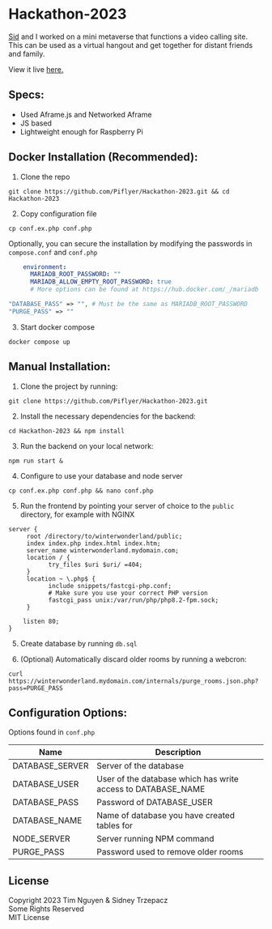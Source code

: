 # Hackathon-2023
[Sid](https://github.com/Sid220) and I worked on a mini metaverse that functions a video calling site. This can be used as a virtual hangout and get together for distant friends and family.

View it live [here.](https://winterwonderland.plios.tech/)

## Specs:
* Used Aframe.js and Networked Aframe
* JS based
* Lightweight enough for Raspberry Pi

## Docker Installation (Recommended):
1) Clone the repo

`git clone https://github.com/Piflyer/Hackathon-2023.git && cd Hackathon-2023`

2) Copy configuration file

`cp conf.ex.php conf.php`<br>

Optionally, you can secure the installation by modifying the passwords in `compose.conf` and `conf.php`
```yaml
    environment:
      MARIADB_ROOT_PASSWORD: ""
      MARIADB_ALLOW_EMPTY_ROOT_PASSWORD: true
      # More options can be found at https://hub.docker.com/_/mariadb
```
```php
"DATABASE_PASS" => "", # Must be the same as MARIADB_ROOT_PASSWORD
"PURGE_PASS" => ""
```

3) Start docker compose

`docker compose up`

## Manual Installation:

1) Clone the project by running:

`git clone https://github.com/Piflyer/Hackathon-2023.git`

2) Install the necessary dependencies for the backend:

`cd Hackathon-2023 && npm install`

3) Run the backend on your local network:

`npm run start &`

4) Configure to use your database and node server

`cp conf.ex.php conf.php && nano conf.php`

5) Run the frontend by pointing your server of choice to the `public` directory, for example with NGINX

```nginx
server {
     root /directory/to/winterwonderland/public;
     index index.php index.html index.htm;
     server_name winterwonderland.mydomain.com;
     location / {
           try_files $uri $uri/ =404;
     }
     location ~ \.php$ {
           include snippets/fastcgi-php.conf;
           # Make sure you use your correct PHP version
           fastcgi_pass unix:/var/run/php/php8.2-fpm.sock;
     }

    listen 80;
}
```

5) Create database by running `db.sql`

6) (Optional) Automatically discard older rooms by running a webcron:

`curl https://winterwonderland.mydomain.com/internals/purge_rooms.json.php?pass=PURGE_PASS`

## Configuration Options:
Options found in `conf.php`

| Name            | Description                                                  |
|-----------------|--------------------------------------------------------------|
| DATABASE_SERVER | Server of the database                                       |
| DATABASE_USER   | User of the database which has write access to DATABASE_NAME |
| DATABASE_PASS   | Password of DATABASE_USER                                    |
| DATABASE_NAME   | Name of database you have created tables for                 |
| NODE_SERVER     | Server running NPM command                                   |
| PURGE_PASS      | Password used to remove older rooms                          |

## License
Copyright 2023 Tim Nguyen & Sidney Trzepacz<br>
Some Rights Reserved<br>
MIT License
